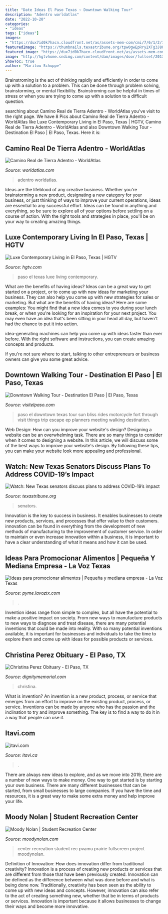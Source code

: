 ```yaml
---
title: "Date Ideas El Paso Texas ~ Downtown Walking Tour"
description: "Adentro worldatlas"
date: "2022-10-20"
categories:
- "ideas"
tags: ["ideas"]
images:
- "https://dux7id0k7hacn.cloudfront.net/as/assets-mem-com/cmi/7/6/1/2/10082167/20210310_125608171_1_orig.jpg/-/christina-perez-el-paso-tx-obituary.jpg"
featuredImage: "https://thumbnails.texastribune.org/tpw0gwEpRry2XTg3J8U3-Zjen3w=/1200x804/smart/filters:quality(95)/static.texastribune.org/media/files/ca1f16c47368288814acade5c02b7d24/TTE-TXSenate_leadart.png"
featured_image: "https://dux7id0k7hacn.cloudfront.net/as/assets-mem-com/cmi/7/6/1/2/10082167/20210310_125608171_1_orig.jpg/-/christina-perez-el-paso-tx-obituary.jpg"
image: "http://hgtvhome.sndimg.com/content/dam/images/door/fullset/2013/9/17/0/house-stories-debbi-hester-home-exterior.jpg.rend.hgtvcom.616.411.suffix/1427754846913.jpeg"
ShowToc: true
author: "Marilou Schuppe"
---
```



Brainstroming is the act of thinking rapidly and efficiently in order to come up with a solution to a problem. This can be done through problem solving, brainstorming, or mental flexibility. Brainstroming can be helpful in times of stress or when you are trying to come up with a solution to a difficult question.

	

		
searching about Camino Real de Tierra Adentro - WorldAtlas you've visit to the right page. We have 8 Pics about Camino Real de Tierra Adentro - WorldAtlas like Luxe Contemporary Living in El Paso, Texas | HGTV, Camino Real de Tierra Adentro - WorldAtlas and also Downtown Walking Tour - Destination El Paso | El Paso, Texas. Here it is:
		
    
## Camino Real De Tierra Adentro - WorldAtlas

<img loading=lazy src="https://www.worldatlas.com/upload/e4/2f/18/el-camino-de-tierra-adentro-us-flickr.jpg" onerror="this.onerror=null;this.src='https://tse2.mm.bing.net/th?id=OIP.QuUzCB_X2xlR8LSvRmVc0gHaEk&amp;pid=15.1';" alt="Camino Real de Tierra Adentro - WorldAtlas">

_Source: worldatlas.com_

>adentro worldatlas. 

	

Ideas are the lifeblood of any creative business. Whether you're brainstorming a new product, designating a new category for your business, or just thinking of ways to improve your current operations, ideas are essential to any successful effort. Ideas can be found in anything and everything, so be sure to explore all of your options before settling on a course of action. With the right tools and strategies in place, you'll be on your way to creating amazing things.

    
## Luxe Contemporary Living In El Paso, Texas | HGTV

<img loading=lazy src="http://hgtvhome.sndimg.com/content/dam/images/door/fullset/2013/9/17/0/house-stories-debbi-hester-home-exterior.jpg.rend.hgtvcom.616.411.suffix/1427754846913.jpeg" onerror="this.onerror=null;this.src='https://tse3.mm.bing.net/th?id=OIP.7zr0o0wVeNn89ftax6NjLQHaE8&amp;pid=15.1';" alt="Luxe Contemporary Living in El Paso, Texas | HGTV">

_Source: hgtv.com_

>paso el texas luxe living contemporary. 

	

What are the benefits of having ideas?
Ideas can be a great way to get started on a project, or to come up with new ideas for marketing your business. They can also help you come up with new strategies for sales or marketing. But what are the benefits of having ideas? Here are some examples: 
You might find that a new idea comes to you during your lunch break, or when you're looking for an inspiration for your next project. You may even have an idea that's been sitting in your head all day, but haven't had the chance to put it into action. 

idea-generating machines can help you come up with ideas faster than ever before. With the right software and instructions, you can create amazing concepts and products. 

If you're not sure where to start, talking to other entrepreneurs or business owners can give you some great advice.

    
## Downtown Walking Tour - Destination El Paso | El Paso, Texas

<img loading=lazy src="https://visit-el-paso-production.s3.amazonaws.com/places/images/000/000/634/optimized/2015-07-001_reduced.jpg?1506348542" onerror="this.onerror=null;this.src='https://tse3.mm.bing.net/th?id=OIP.NB0gFp8q1YAfKSmUTz5y8AHaFA&amp;pid=15.1';" alt="Downtown Walking Tour - Destination El Paso | El Paso, Texas">

_Source: visitelpaso.com_

>paso el downtown texas tour sun bliss rides motorcycle fort through visit things trip escape ep planners meeting walking destination. 

	

Web Design: How can you improve your website's design?
Designing a website can be an overwhelming task. There are so many things to consider when it comes to designing a website. In this article, we will discuss some of the best ways to improve your website's design. By following these tips, you can make your website look more appealing and professional.

    
## Watch: New Texas Senators Discuss Plans To Address COVID-19’s Impact

<img loading=lazy src="https://thumbnails.texastribune.org/tpw0gwEpRry2XTg3J8U3-Zjen3w=/1200x804/smart/filters:quality(95)/static.texastribune.org/media/files/ca1f16c47368288814acade5c02b7d24/TTE-TXSenate_leadart.png" onerror="this.onerror=null;this.src='https://tse3.mm.bing.net/th?id=OIP.2kMDNRltgdqt4pdg4Pt7TAHaE9&amp;pid=15.1';" alt="Watch: New Texas senators discuss plans to address COVID-19’s impact">

_Source: texastribune.org_

>senators. 

	

Innovation is the key to success in business. It enables businesses to create new products, services, and processes that offer value to their customers. innovation can be found in everything from the development of new methods of manufacturing to the improvement of customer service. In order to maintain or even increase innovation within a business, it is important to have a clear understanding of what it means and how it can be used.

    
## Ideas Para Promocionar Alimentos | Pequeña Y Mediana Empresa - La Voz Texas

<img loading=lazy src="https://img-aws.ehowcdn.com/600x600p/photos.demandstudios.com/getty/article/178/234/87753339_XS.jpg" onerror="this.onerror=null;this.src='https://tse4.mm.bing.net/th?id=OIP.PBeRnGYyKyQ5MrDVcoxKEAAAAA&amp;pid=15.1';" alt="Ideas para promocionar alimentos | Pequeña y mediana empresa - La Voz Texas">

_Source: pyme.lavoztx.com_

>. 

	

Invention ideas range from simple to complex, but all have the potential to make a positive impact on society. From new ways to manufacture products to new ways to diagnose and treat disease, there are many potential inventions that could be made into reality. With so many potential inventions available, it is important for businesses and individuals to take the time to explore them and come up with ideas for possible products or services.

    
## Christina Perez Obituary - El Paso, TX

<img loading=lazy src="https://dux7id0k7hacn.cloudfront.net/as/assets-mem-com/cmi/7/6/1/2/10082167/20210310_125608171_1_orig.jpg/-/christina-perez-el-paso-tx-obituary.jpg" onerror="this.onerror=null;this.src='https://tse1.mm.bing.net/th?id=OIP.YsK7IReh_jRtNsk1PSs7HQHaLA&amp;pid=15.1';" alt="Christina Perez Obituary - El Paso, TX">

_Source: dignitymemorial.com_

>christina. 

	

What is invention?
An invention is a new product, process, or service that emerges from an effort to improve on the existing product, process, or service. Inventions can be made by anyone who has the passion and the inclination to try and improve something. The key is to find a way to do it in a way that people can use it.

    
## Itavi.com

<img loading=lazy src="http://www.itavi.ca/wp-content/uploads/2014/03/ExteriorDesign-feature-e1414354960641.jpg" onerror="this.onerror=null;this.src='https://tse4.mm.bing.net/th?id=OIP.7bhwTOyd-KJvuQ69WJBYsQAAAA&amp;pid=15.1';" alt="itavi.com">

_Source: itavi.ca_

>. 

	

There are always new ideas to explore, and as we move into 2019, there are a number of new ways to make money. One way to get started is by starting your own business. There are many different businesses that can be started, from small businesses to large companies. If you have the time and resources, it is a great way to make some extra money and help improve your life.

    
## Moody Nolan | Student Recreation Center

<img loading=lazy src="http://moodynolan.com/wp-content/uploads/2014/06/1302_E5A1924-800x600.jpg" onerror="this.onerror=null;this.src='https://tse3.mm.bing.net/th?id=OIP.Q9NK7ZebPdba5DMeDsdeFQHaFj&amp;pid=15.1';" alt="Moody Nolan | Student Recreation Center">

_Source: moodynolan.com_

>center recreation student rec pvamu prairie fullscreen project moodynolan. 

	

Definition of Innovation: How does innovation differ from traditional creativity?
Innovation is a process of creating new products or services that are different from those that have been previously created. Innovation can be defined as the difference between what was done before and what is being done now. Traditionally, creativity has been seen as the ability to come up with new ideas and concepts. However, innovation can also refer to the act of creating something new, whether that be in terms of products or services. Innovation is important because it allows businesses to change their ways and become more innovative.

